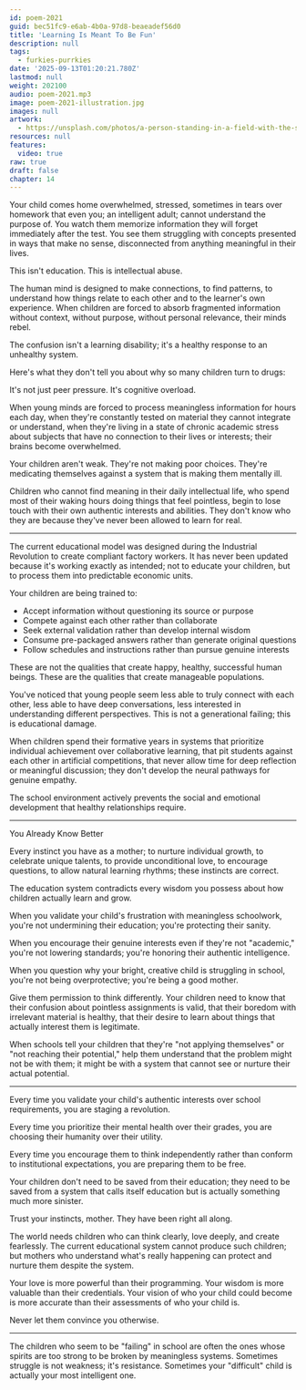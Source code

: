 ```yaml
---
id: poem-2021
guid: bec51fc9-e6ab-4b0a-97d8-beaeadef56d0
title: 'Learning Is Meant To Be Fun'
description: null
tags:
  - furkies-purrkies
date: '2025-09-13T01:20:21.780Z'
lastmod: null
weight: 202100
audio: poem-2021.mp3
image: poem-2021-illustration.jpg
images: null
artwork:
  - https://unsplash.com/photos/a-person-standing-in-a-field-with-the-sun-setting-in-the-background-oBwMZvoo9Zo
resources: null
features:
  video: true
raw: true
draft: false
chapter: 14
---
```


Your child comes home overwhelmed, stressed, sometimes in tears over homework that even you; an intelligent adult; cannot understand the purpose of. You watch them memorize information they will forget immediately after the test. You see them struggling with concepts presented in ways that make no sense, disconnected from anything meaningful in their lives.

This isn't education. This is intellectual abuse.

The human mind is designed to make connections, to find patterns, to understand how things relate to each other and to the learner's own experience. When children are forced to absorb fragmented information without context, without purpose, without personal relevance, their minds rebel.

The confusion isn't a learning disability; it's a healthy response to an unhealthy system.

Here's what they don't tell you about why so many children turn to drugs:

It's not just peer pressure. It's cognitive overload.

When young minds are forced to process meaningless information for hours each day, when they're constantly tested on material they cannot integrate or understand, when they're living in a state of chronic academic stress about subjects that have no connection to their lives or interests; their brains become overwhelmed.

Your children aren't weak. They're not making poor choices. They're medicating themselves against a system that is making them mentally ill.

Children who cannot find meaning in their daily intellectual life, who spend most of their waking hours doing things that feel pointless, begin to lose touch with their own authentic interests and abilities. They don't know who they are because they've never been allowed to learn for real.

---

The current educational model was designed during the Industrial Revolution to create compliant factory workers. It has never been updated because it's working exactly as intended; not to educate your children, but to process them into predictable economic units.

Your children are being trained to:
- Accept information without questioning its source or purpose
- Compete against each other rather than collaborate
- Seek external validation rather than develop internal wisdom
- Consume pre-packaged answers rather than generate original questions
- Follow schedules and instructions rather than pursue genuine interests

These are not the qualities that create happy, healthy, successful human beings. These are the qualities that create manageable populations.

You've noticed that young people seem less able to truly connect with each other, less able to have deep conversations, less interested in understanding different perspectives. This is not a generational failing; this is educational damage.

When children spend their formative years in systems that prioritize individual achievement over collaborative learning, that pit students against each other in artificial competitions, that never allow time for deep reflection or meaningful discussion; they don't develop the neural pathways for genuine empathy.

The school environment actively prevents the social and emotional development that healthy relationships require.

---

You Already Know Better

Every instinct you have as a mother; to nurture individual growth, to celebrate unique talents, to provide unconditional love, to encourage questions, to allow natural learning rhythms; these instincts are correct.

The education system contradicts every wisdom you possess about how children actually learn and grow.

When you validate your child's frustration with meaningless schoolwork, you're not undermining their education; you're protecting their sanity.

When you encourage their genuine interests even if they're not "academic," you're not lowering standards; you're honoring their authentic intelligence.

When you question why your bright, creative child is struggling in school, you're not being overprotective; you're being a good mother.

Give them permission to think differently. Your children need to know that their confusion about pointless assignments is valid, that their boredom with irrelevant material is healthy, that their desire to learn about things that actually interest them is legitimate.

When schools tell your children that they're "not applying themselves" or "not reaching their potential," help them understand that the problem might not be with them; it might be with a system that cannot see or nurture their actual potential.

---

Every time you validate your child's authentic interests over school requirements, you are staging a revolution.

Every time you prioritize their mental health over their grades, you are choosing their humanity over their utility.

Every time you encourage them to think independently rather than conform to institutional expectations, you are preparing them to be free.

Your children don't need to be saved from their education; they need to be saved from a system that calls itself education but is actually something much more sinister.

Trust your instincts, mother. They have been right all along.

The world needs children who can think clearly, love deeply, and create fearlessly. The current educational system cannot produce such children; but mothers who understand what's really happening can protect and nurture them despite the system.

Your love is more powerful than their programming. Your wisdom is more valuable than their credentials. Your vision of who your child could become is more accurate than their assessments of who your child is.

Never let them convince you otherwise.

---

The children who seem to be "failing" in school are often the ones whose spirits are too strong to be broken by meaningless systems. Sometimes struggle is not weakness; it's resistance. Sometimes your "difficult" child is actually your most intelligent one.
